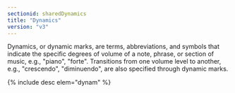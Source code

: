 ```yaml
---
sectionid: sharedDynamics
title: "Dynamics"
version: "v3"
---
```


Dynamics, or dynamic marks, are terms, abbreviations, and symbols that indicate the specific degrees of volume of a note, phrase, or section of music, e.g., "piano", "forte". Transitions from one volume level to another, e.g., "crescendo", "diminuendo", are also specified through dynamic marks.

{% include desc elem="dynam" %} 

